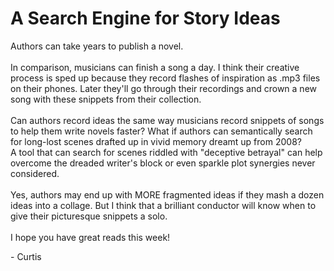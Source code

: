 # A Search Engine for Story Ideas

<p style="max-width: 600px;">
Authors can take years to publish a novel.
<br>
<br>
In comparison, musicians can finish a song a day. I think their creative process is sped up because they record flashes of inspiration as .mp3 files on their phones. Later they'll go through their recordings and crown a new song with these snippets from their collection.
<br>
<br>
Can authors record ideas the same way musicians record snippets of songs to help them write novels faster? What if authors can semantically search for long-lost scenes drafted up in vivid memory dreamt up from 2008?
<br>
A tool that can search for scenes riddled with "deceptive betrayal" can help overcome the dreaded writer's block or even sparkle plot synergies never considered.
<br>
<br>
Yes, authors may end up with MORE fragmented ideas if they mash a dozen ideas into a collage. But I think that a brilliant conductor will know when to give their picturesque snippets a solo.
<br>
<br>
I hope you have great reads this week!

\- Curtis
</p>